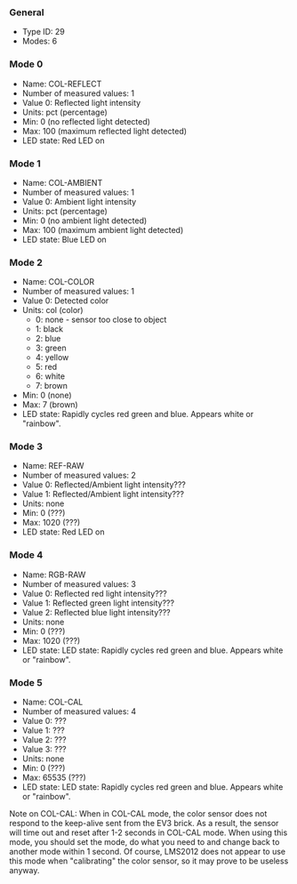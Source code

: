 ### General
- Type ID: 29
- Modes: 6

### Mode 0
- Name: COL-REFLECT
- Number of measured values: 1
- Value 0: Reflected light intensity
- Units: pct (percentage)
- Min: 0 (no reflected light detected)
- Max: 100 (maximum reflected light detected)
- LED state: Red LED on

### Mode 1
- Name: COL-AMBIENT
- Number of measured values: 1
- Value 0: Ambient light intensity
- Units: pct (percentage)
- Min: 0 (no ambient light detected)
- Max: 100 (maximum ambient light detected)
- LED state: Blue LED on

### Mode 2
- Name: COL-COLOR
- Number of measured values: 1
- Value 0: Detected color
- Units: col (color)
    - 0: none - sensor too close to object
    - 1: black
    - 2: blue
    - 3: green
    - 4: yellow
    - 5: red
    - 6: white
    - 7: brown
- Min: 0 (none)
- Max: 7 (brown)
- LED state: Rapidly cycles red green and blue. Appears white or "rainbow".


### Mode 3
- Name: REF-RAW
- Number of measured values: 2
- Value 0: Reflected/Ambient light intensity???
- Value 1: Reflected/Ambient light intensity???
- Units: none
- Min: 0 (???)
- Max: 1020 (???)
- LED state: Red LED on

### Mode 4
- Name: RGB-RAW
- Number of measured values: 3
- Value 0: Reflected red light intensity???
- Value 1: Reflected green light intensity???
- Value 2: Reflected blue light intensity???
- Units: none
- Min: 0 (???)
- Max: 1020 (???)
- LED state: LED state: Rapidly cycles red green and blue. Appears white or "rainbow".

### Mode 5
- Name: COL-CAL
- Number of measured values: 4
- Value 0: ???
- Value 1: ???
- Value 2: ???
- Value 3: ???
- Units: none
- Min: 0 (???)
- Max: 65535 (???)
- LED state: LED state: Rapidly cycles red green and blue. Appears white or "rainbow".

Note on COL-CAL: When in COL-CAL mode, the color sensor does not respond to the keep-alive sent from the EV3 brick. As a result, the sensor will time out and reset after 1-2 seconds in COL-CAL mode. When using this mode, you should set the mode, do what you need to and change back to another mode within 1 second. Of course, LMS2012 does not appear to use this mode when "calibrating" the color sensor, so it may prove to be useless anyway.